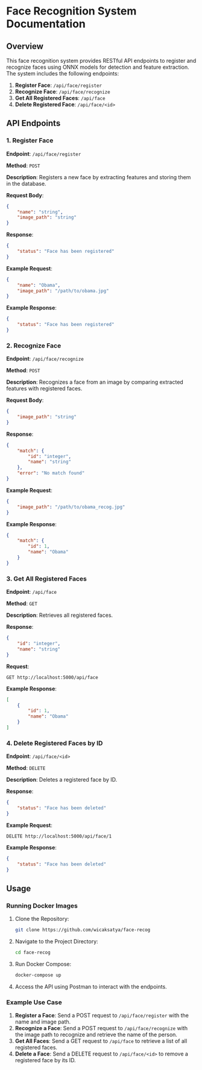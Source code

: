 # Face Recognition System Documentation

## Overview

This face recognition system provides RESTful API endpoints to register and recognize faces using ONNX models for detection and feature extraction. The system includes the following endpoints:

1. **Register Face**: `/api/face/register`
2. **Recognize Face**: `/api/face/recognize`
3. **Get All Registered Faces**: `/api/face`
4. **Delete Registered Face**: `/api/face/<id>`

## API Endpoints

### 1. Register Face

**Endpoint**: `/api/face/register`

**Method**: `POST`

**Description**: Registers a new face by extracting features and storing them in the database.

**Request Body**:
```json
{
    "name": "string",      
    "image_path": "string" 
}
```

**Response**:
```json
{
    "status": "Face has been registered"
}
```

**Example Request**:
```json
{
    "name": "Obama",     
    "image_path": "/path/to/obama.jpg"
}
```

**Example Response**:
```json
{
    "status": "Face has been registered"
}
```

### 2. Recognize Face

**Endpoint**: `/api/face/recognize`

**Method**: `POST`

**Description**: Recognizes a face from an image by comparing extracted features with registered faces.

**Request Body**:
```json
{     
    "image_path": "string" 
}
```

**Response**:
```json
{
    "match": {
        "id": "integer",   
        "name": "string"    
    },
    "error": "No match found"
}
```

**Example Request**:
```json
{
    "image_path": "/path/to/obama_recog.jpg"
}
```

**Example Response**:
```json
{
    "match": {
        "id": 1,   
        "name": "Obama"    
    }
}
```

### 3. Get All Registered Faces

**Endpoint**: `/api/face`

**Method**: `GET`

**Description**: Retrieves all registered faces.

**Response**:
```json
{
    "id": "integer",   
    "name": "string"
}
```

**Request**:
```http
GET http://localhost:5000/api/face
```

**Example Response**:
```json
[
    {
        "id": 1,   
        "name": "Obama"
    }
]
```

### 4. Delete Registered Faces by ID

**Endpoint**: `/api/face/<id>`

**Method**: `DELETE`

**Description**: Deletes a registered face by ID.

**Response**:
```json
{
    "status": "Face has been deleted"
}
```

**Example Request**:
```http
DELETE http://localhost:5000/api/face/1
```

**Example Response**:
```json
{
    "status": "Face has been deleted"
}
```

## Usage

### Running Docker Images
1. Clone the Repository:
   ```bash
   git clone https://github.com/wicaksatya/face-recog
   ```
2. Navigate to the Project Directory:
   ```bash
   cd face-recog
   ``` 
3. Run Docker Compose:
   ```bash
   docker-compose up
   ```
4. Access the API using Postman to interact with the endpoints.

### Example Use Case
1. **Register a Face**:
   Send a POST request to `/api/face/register` with the name and image path.
2. **Recognize a Face**:
   Send a POST request to `/api/face/recognize` with the image path to recognize and retrieve the name of the person.
3. **Get All Faces**:
   Send a GET request to `/api/face` to retrieve a list of all registered faces.
4. **Delete a Face**:
   Send a DELETE request to `/api/face/<id>` to remove a registered face by its ID.
